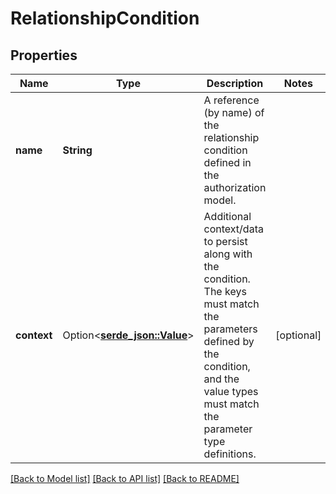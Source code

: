 # RelationshipCondition

## Properties

Name | Type | Description | Notes
------------ | ------------- | ------------- | -------------
**name** | **String** | A reference (by name) of the relationship condition defined in the authorization model. | 
**context** | Option<[**serde_json::Value**](.md)> | Additional context/data to persist along with the condition. The keys must match the parameters defined by the condition, and the value types must match the parameter type definitions. | [optional]

[[Back to Model list]](../README.md#documentation-for-models) [[Back to API list]](../README.md#documentation-for-api-endpoints) [[Back to README]](../README.md)


